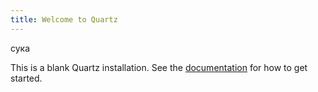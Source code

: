```yaml
---
title: Welcome to Quartz
---
```



сука


This is a blank Quartz installation.
See the [documentation](https://quartz.jzhao.xyz) for how to get started.
